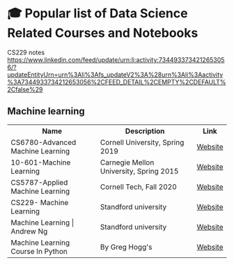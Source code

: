 # 🎓 Popular list of Data Science Related Courses and Notebooks

CS229 notes
https://www.linkedin.com/feed/update/urn:li:activity:7344933734212653056/?updateEntityUrn=urn%3Ali%3Afs_updateV2%3A%28urn%3Ali%3Aactivity%3A7344933734212653056%2CFEED_DETAIL%2CEMPTY%2CDEFAULT%2Cfalse%29

## Machine learning
<table class="tg">
  <tr>
    <th class="tg-yw4l"><b>Name</b></th>
    <th class="tg-yw4l"><b>Description</b></th>
    <th class="tg-yw4l"><b>Link</b></th>
  </tr>
  
  <tr>
    <td class="tg-yw4l">CS6780-Advanced Machine Learning</td>
    <td class="tg-yw4l">Cornell University, Spring 2019</td>
    <td class="tg-yw4l"><a href="http://www.cs.cornell.edu/courses/cs6780/2019sp/">Website<a></td>
  </tr>
      
  <tr>
    <td class="tg-yw4l">10-601-Machine Learning</td>
    <td class="tg-yw4l">Carnegie Mellon University, Spring 2015 </td>
    <td class="tg-yw4l"><a href="http://www.cs.cmu.edu/~ninamf/courses/601sp15/lectures.shtml">Website<a></td>
  </tr>
      
   <tr>
    <td class="tg-yw4l">CS5787-Applied Machine Learning</td>
    <td class="tg-yw4l">Cornell Tech, Fall 2020 </td>
    <td class="tg-yw4l"><a href="https://www.youtube.com/playlist?list=PL2UML_KCiC0UlY7iCQDSiGDMovaupqc83">Website<a></td>
  </tr>
  
  <tr>
    <td class="tg-yw4l">CS229- Machine Learning</td>
    <td class="tg-yw4l">Standford university </td>
    <td class="tg-yw4l"><a href="http://cs229.stanford.edu/">Website<a></td>
  </tr>
  
  <tr>
    <td class="tg-yw4l">Machine Learning | Andrew Ng </td>
    <td class="tg-yw4l">Standford university </td>
    <td class="tg-yw4l"><a href="https://www.youtube.com/playlist?list=PLLssT5z_DsK-h9vYZkQkYNWcItqhlRJLN">Website<a></td>
  </tr>
  
  <tr>
    <td class="tg-yw4l">Machine Learning Course In Python </td>
    <td class="tg-yw4l">By Greg Hogg's </td>
    <td class="tg-yw4l"><a href="https://www.youtube.com/playlist?list=PLKYEe2WisBTFp37hFFdGg_VoLLamLYiL8">Website<a></td>
  </tr>
  
  
  
  

 
  </table> 
  
